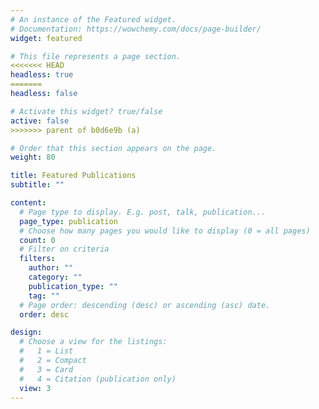```yaml
---
# An instance of the Featured widget.
# Documentation: https://wowchemy.com/docs/page-builder/
widget: featured

# This file represents a page section.
<<<<<<< HEAD
headless: true
=======
headless: false

# Activate this widget? true/false
active: false
>>>>>>> parent of b0d6e9b (a)

# Order that this section appears on the page.
weight: 80

title: Featured Publications
subtitle: ""

content:
  # Page type to display. E.g. post, talk, publication...
  page_type: publication
  # Choose how many pages you would like to display (0 = all pages)
  count: 0
  # Filter on criteria
  filters:
    author: ""
    category: ""
    publication_type: ""
    tag: ""
  # Page order: descending (desc) or ascending (asc) date.
  order: desc

design:
  # Choose a view for the listings:
  #   1 = List
  #   2 = Compact
  #   3 = Card
  #   4 = Citation (publication only)
  view: 3
---
```

